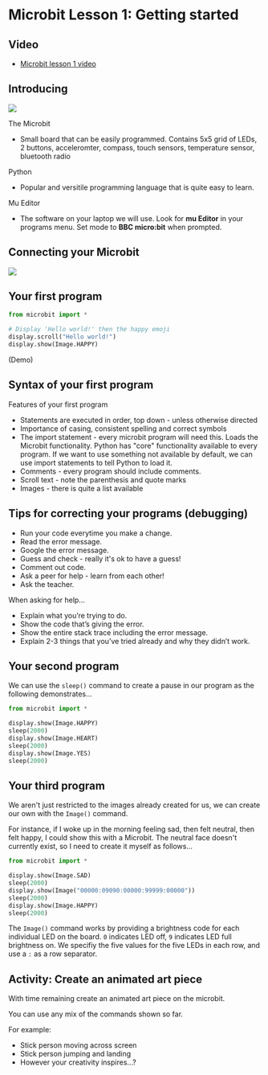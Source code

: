 # Microbit Lesson 1: Getting started

## Video

* [Microbit lesson 1 video](https://youtu.be/BPgkJJkEu_k)

## Introducing

![](img/microbit-hardware.png)

The Microbit

* Small board that can be easily programmed. Contains 5x5 grid of LEDs, 2 buttons, acceleromter, compass, touch sensors, temperature sensor, bluetooth radio

Python

* Popular and versitile programming language that is quite easy to learn.

Mu Editor

* The software on your laptop we will use. Look for **mu Editor** in your programs menu. Set mode to **BBC micro:bit** when prompted.

## Connecting your Microbit

![](img/microbit-usb.jpg)

## Your first program

```python
from microbit import *

# Display 'Hello world!' then the happy emoji
display.scroll("Hello world!")
display.show(Image.HAPPY)
```

(Demo)

## Syntax of your first program

Features of your first program

* Statements are executed in order, top down - unless otherwise directed
* Importance of casing, consistent spelling and correct symbols
* The import statement - every microbit program will need this. Loads the Microbit functionality. Python has "core" functionality available to every program. If we want to use something not available by default, we can use import statements to tell Python to load it.
* Comments -  every program should include comments.
* Scroll text - note the parenthesis and quote marks
* Images - there is quite a list available

## Tips for correcting your programs (debugging)

* Run your code everytime you make a change.
* Read the error message.
* Google the error message.
* Guess and check - really it's ok to have a guess!
* Comment out code.
* Ask a peer for help - learn from each other!
* Ask the teacher.

When asking for help...

* Explain what you’re trying to do.
* Show the code that’s giving the error.
* Show the entire stack trace including the error message.
* Explain 2-3 things that you’ve tried already and why they didn’t work.

## Your second program

We can use the `sleep()` command to create a pause in our program as the following demonstrates...

```python
from microbit import *

display.show(Image.HAPPY)
sleep(2000)
display.show(Image.HEART)
sleep(2000)
display.show(Image.YES)
sleep(2000)
```

## Your third program

We aren't just restricted to the images already created for us, we can create our own with the `Image()` command. 

For instance, if I woke up in the morning feeling sad, then felt neutral, then felt happy, I could show this with a Microbit. The neutral face doesn't currently exist, so I need to create it myself as follows...

```python
from microbit import *

display.show(Image.SAD)
sleep(2000)
display.show(Image("00000:09090:00000:99999:00000"))
sleep(2000)
display.show(Image.HAPPY)
sleep(2000)
```

The `Image()` command works by providing a brightness code for each individual LED on the board. `0` indicates LED off, `9` indicates LED full brightness on. We specifiy the five values for the five LEDs in each row, and use a `:` as a row separator.

## Activity: Create an animated art piece

With time remaining create an animated art piece on the microbit. 

You can use any mix of the commands shown so far.

For example:

* Stick person moving across screen
* Stick person jumping and landing
* However your creativity inspires...?


